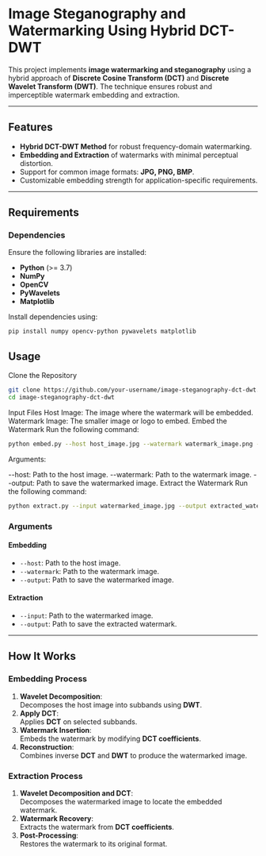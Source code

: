 # Image Steganography and Watermarking Using Hybrid DCT-DWT

This project implements **image watermarking and steganography** using a hybrid approach of **Discrete Cosine Transform (DCT)** and **Discrete Wavelet Transform (DWT)**. The technique ensures robust and imperceptible watermark embedding and extraction.

---

## Features
- **Hybrid DCT-DWT Method** for robust frequency-domain watermarking.
- **Embedding and Extraction** of watermarks with minimal perceptual distortion.
- Support for common image formats: **JPG, PNG, BMP**.
- Customizable embedding strength for application-specific requirements.

---

## Requirements

### Dependencies
Ensure the following libraries are installed:

- **Python** (>= 3.7)
- **NumPy**
- **OpenCV**
- **PyWavelets**
- **Matplotlib**

Install dependencies using:
```bash
pip install numpy opencv-python pywavelets matplotlib
```

## Usage
Clone the Repository
```bash
git clone https://github.com/your-username/image-steganography-dct-dwt.git
cd image-steganography-dct-dwt
```

Input Files
Host Image: The image where the watermark will be embedded.
Watermark Image: The smaller image or logo to embed.
Embed the Watermark
Run the following command:

```bash
python embed.py --host host_image.jpg --watermark watermark_image.png --output watermarked_image.jpg
```
Arguments:

--host: Path to the host image.
--watermark: Path to the watermark image.
--output: Path to save the watermarked image.
Extract the Watermark
Run the following command:

```bash
python extract.py --input watermarked_image.jpg --output extracted_watermark.png
```

### Arguments

#### Embedding
- `--host`: Path to the host image.
- `--watermark`: Path to the watermark image.
- `--output`: Path to save the watermarked image.

#### Extraction
- `--input`: Path to the watermarked image.
- `--output`: Path to save the extracted watermark.

---

## How It Works

### Embedding Process
1. **Wavelet Decomposition**:  
   Decomposes the host image into subbands using **DWT**.
2. **Apply DCT**:  
   Applies **DCT** on selected subbands.
3. **Watermark Insertion**:  
   Embeds the watermark by modifying **DCT coefficients**.
4. **Reconstruction**:  
   Combines inverse **DCT** and **DWT** to produce the watermarked image.

### Extraction Process
1. **Wavelet Decomposition and DCT**:  
   Decomposes the watermarked image to locate the embedded watermark.
2. **Watermark Recovery**:  
   Extracts the watermark from **DCT coefficients**.
3. **Post-Processing**:  
   Restores the watermark to its original format.
